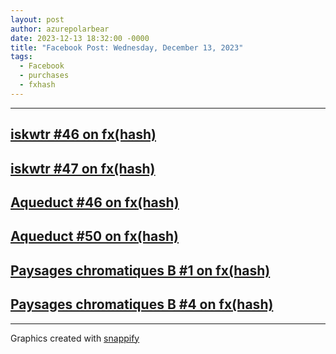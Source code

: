 ```yaml
---
layout: post
author: azurepolarbear
date: 2023-12-13 18:32:00 -0000
title: "Facebook Post: Wednesday, December 13, 2023"
tags:
  - Facebook
  - purchases
  - fxhash
---
```


<div id="fb-root"></div>
<script async defer src="https://connect.facebook.net/en_US/sdk.js#xfbml=1&version=v3.2"></script>

<div class="fb-post" data-href="https://www.facebook.com/azurepolarbear/posts/pfbid0djdeM9FeZYm6JHYQ9PygPyA7rWBarVPYH7eKaahcwSuHXrfogcNa68zdBL3zzVEAl" data-show-text="true"></div>


----


## <a href="https://www.fxhash.xyz/gentk/KT1EfsNuqwLAWDd3o4pvfUx1CAh5GMdTrRvr-148940" target="_blank" rel="noopener noreferrer">iskwtr #46 on fx(hash)</a>

## <a href="https://www.fxhash.xyz/gentk/KT1EfsNuqwLAWDd3o4pvfUx1CAh5GMdTrRvr-148966" target="_blank" rel="noopener noreferrer">iskwtr #47 on fx(hash)</a>

## <a href="https://www.fxhash.xyz/gentk/KT1EfsNuqwLAWDd3o4pvfUx1CAh5GMdTrRvr-148939" target="_blank" rel="noopener noreferrer">Aqueduct #46 on fx(hash)</a>

## <a href="https://www.fxhash.xyz/gentk/KT1EfsNuqwLAWDd3o4pvfUx1CAh5GMdTrRvr-148964" target="_blank" rel="noopener noreferrer">Aqueduct #50 on fx(hash)</a>

## <a href="https://www.fxhash.xyz/gentk/KT1EfsNuqwLAWDd3o4pvfUx1CAh5GMdTrRvr-148957" target="_blank" rel="noopener noreferrer">Paysages chromatiques B #1 on fx(hash)</a>

## <a href="https://www.fxhash.xyz/gentk/KT1EfsNuqwLAWDd3o4pvfUx1CAh5GMdTrRvr-148962" target="_blank" rel="noopener noreferrer">Paysages chromatiques B #4 on fx(hash)</a>


----


Graphics created with <a href="https://snappify.com/" target="_blank" rel="noopener noreferrer">snappify</a>
